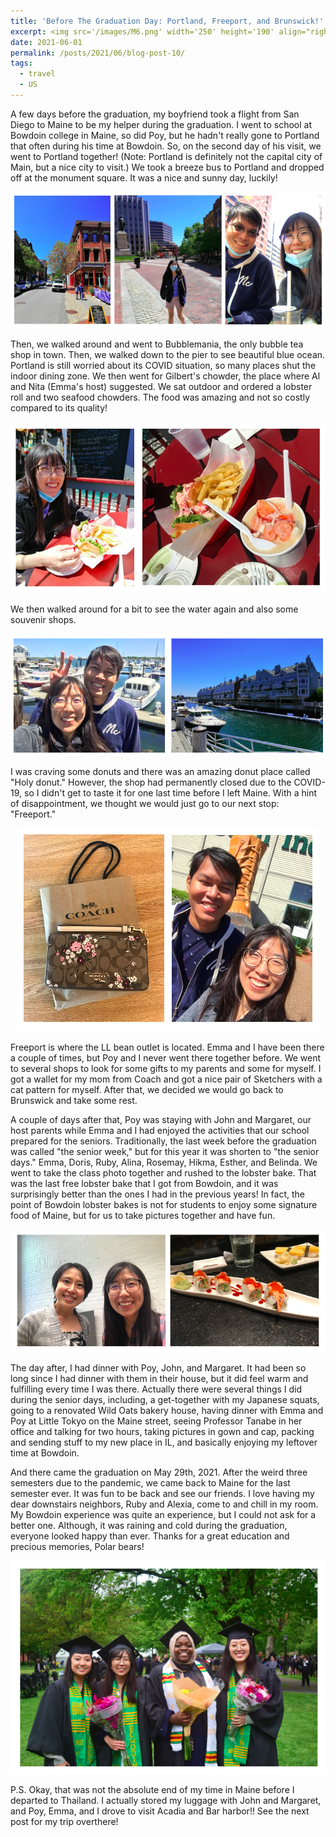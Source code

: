 ```yaml
---
title: 'Before The Graduation Day: Portland, Freeport, and Brunswick!'
excerpt: <img src='/images/M6.png' width='250' height='190' align="right" hspace="20">  A few days before the graduation, my boyfriend took a flight from San Diego to Maine to be my helper during the graduation. I went to school at Bowdoin college in Maine, so did Poy, but he hadn't really gone to Portland that often during his time at Bowdoin. So, on the second day of his visit, we went to Portland together! (Note. Portland is definitely not the capital city of Main, but a nice city to visit.) We took a breeze bus to Portland and dropped off at the monument square. It was a nice and sunny day, luckily! 
date: 2021-06-01
permalink: /posts/2021/06/blog-post-10/
tags:
  - travel
  - US
---
```


A few days before the graduation, my boyfriend took a flight from San Diego to Maine to be my helper during the graduation. I went to school at Bowdoin college in Maine,
so did Poy, but he hadn't really gone to Portland that often during his time at Bowdoin. So, on the second day of his visit, we went to Portland together! (Note: Portland is definitely not the capital
city of Main, but a nice city to visit.) We took a breeze bus to Portland and dropped off at the monument square. It was a nice and sunny day, luckily! 

<p align="center">
  <img src="/images/M1.png">
</p>

Then, we walked around and went to Bubblemania, the only bubble tea shop in town. Then, we walked down to the pier to see beautiful blue ocean. Portland is still worried
about its COVID situation, so many places shut the indoor dining zone. We then went for Gilbert's chowder, the place where Al and Nita (Emma's host) suggested. 
We sat outdoor and ordered a lobster roll and two seafood chowders. The food was amazing and not so costly compared to its quality! 

<p align="center">
  <img src="/images/M2.png">
</p>

We then walked around for a bit to see the water again and also some souvenir shops.
<p align="center">
  <img src="/images/M3.png">
</p>

I was craving some donuts and there was an amazing donut place called "Holy donut."
However, the shop had permanently closed due to the COVID-19, so I didn't get to taste it for one last time before I left Maine. With a hint of disappointment, we thought
we would just go to our next stop: "Freeport."

<p align="center">
  <img src="/images/M4.png">
</p>

Freeport is where the LL bean outlet is located. Emma and I have been there a couple of times, but Poy and I never went there together before. We went to several shops to 
look for some gifts to my parents and some for myself. I got a wallet for my mom from Coach and got a nice pair of Sketchers with a cat pattern for myself. After that, we 
decided we would go back to Brunswick and take some rest. 


A couple of days after that, Poy was staying with John and Margaret, our host parents while Emma and I had enjoyed the activities that our school prepared for the seniors.
Traditionally, the last week before the graduation was called "the senior week," but for this year it was shorten to "the senior days." Emma, Doris, Ruby, Alina, Rosemay, Hikma, 
Esther, and Belinda. We went to take the class photo together and rushed to the lobster bake. That was the last free lobster bake that I got from Bowdoin, and it was 
surprisingly better than the ones I had in the previous years! In fact, the point of Bowdoin lobster bakes is not for students to enjoy some signature food of Maine, but 
for us to take pictures together and have fun. 

<p align="center">
  <img src="/images/M5.png">
</p>

The day after, I had dinner with Poy, John, and Margaret. It had been so long since I had dinner with them in their house, but it did feel warm and fulfilling every time I was there.
Actually there were several things I did during the senior days, including, a get-together with my Japanese squats, going to a renovated Wild Oats bakery house, having dinner
with Emma and Poy at Little Tokyo on the Maine street, seeing Professor Tanabe in her office and talking for two hours, taking pictures in gown and cap, packing and sending stuff to my new place in IL, 
and basically enjoying my leftover time at Bowdoin. 



And there came the graduation on May 29th, 2021. After the weird three semesters due to the pandemic, we came back to Maine for the last semester ever. It was fun to be 
back and see our friends. I love having my dear downstairs neighbors, Ruby and Alexia, come to and chill in my room. My Bowdoin experience was quite an experience, but 
I could not ask for a better one. Although, it was raining and cold during the graduation, everyone looked happy than ever. Thanks for a great education and precious memories,
Polar bears!


<p align="center">
  <img src="/images/M6.png">
</p>


P.S. Okay, that was not the absolute end of my time in Maine before I departed to Thailand. I actually stored my luggage with John and Margaret, and Poy, Emma, and I 
drove to visit Acadia and Bar harbor!! See the next post for my trip overthere! 
